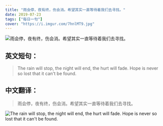 ```yaml
---
title: "雨会停，夜有终，伤会消。希望其实一直等待着我们去寻找。"
date: 2019-07-23
tags: ["每日一句"]
cover: "https://i.imgur.com/7hnlMT9.jpg"
---
```


![雨会停，夜有终，伤会消。希望其实一直等待着我们去寻找。](https://i.imgur.com/qCsi0Eh.jpg)

## 英文短句：
> The rain will stop, the night will end, the hurt will fade. Hope is never so lost that it can't be found.

<!--more-->

## 中文翻译：
> 雨会停，夜有终，伤会消。希望其实一直等待着我们去寻找。

![The rain will stop, the night will end, the hurt will fade. Hope is never so lost that it can't be found.](https://i.imgur.com/jwTprkX.jpg)


